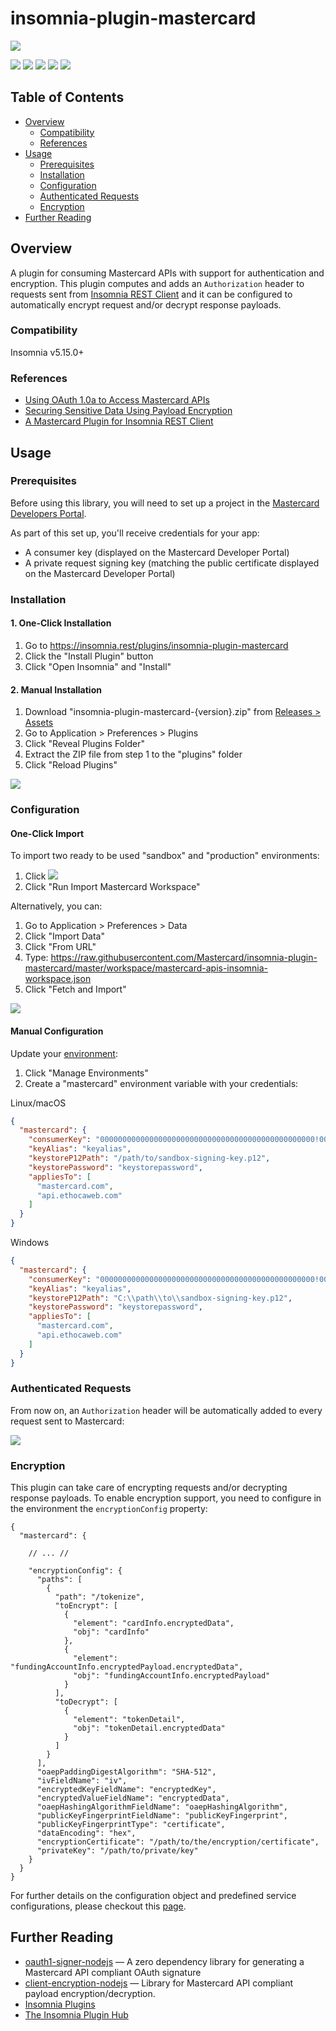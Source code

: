 # insomnia-plugin-mastercard 
[![](https://developer.mastercard.com/_/_/src/global/assets/svg/mcdev-logo-dark.svg)](https://developer.mastercard.com/)

[![](https://sonarcloud.io/api/project_badges/measure?project=Mastercard_insomnia-plugin-mastercard&metric=alert_status)](https://sonarcloud.io/dashboard?id=Mastercard_insomnia-plugin-mastercard)
[![](https://github.com/Mastercard/insomnia-plugin-mastercard/workflows/broken%20links%3F/badge.svg)](https://github.com/Mastercard/insomnia-plugin-mastercard/actions?query=workflow%3A%22broken+links%3F%22)
[![](https://img.shields.io/npm/v/insomnia-plugin-mastercard.svg)](https://www.npmjs.com/package/insomnia-plugin-mastercard)
[![](https://img.shields.io/badge/license-Apache%202.0-yellow.svg)](https://github.com/Mastercard/insomnia-plugin-mastercard/blob/master/LICENSE)
[![](https://img.shields.io/badge/insomnia-install%20workspace-purple.svg?color=6a57d5)](https://insomnia.rest/run/?label=Import%20Mastercard%20Workspace&uri=https://raw.githubusercontent.com/Mastercard/insomnia-plugin-mastercard/master/workspace/mastercard-apis-insomnia-workspace.json)

## Table of Contents
- [Overview](#overview)
  * [Compatibility](#compatibility)
  * [References](#references)
- [Usage](#usage)
  * [Prerequisites](#prerequisites)
  * [Installation](#installation)
  * [Configuration](#configuration)
  * [Authenticated Requests](#authenticated-requests)
  * [Encryption](#encryption)
- [Further Reading](#further-reading)

## Overview <a name="overview"></a>
A plugin for consuming Mastercard APIs with support for authentication and encryption. 
This plugin computes and adds an `Authorization` header to requests sent from [Insomnia REST Client](https://insomnia.rest/) 
and it can be configured to automatically encrypt request and/or decrypt response payloads.

### Compatibility <a name="compatibility"></a>
Insomnia v5.15.0+

### References <a name="references"></a>
* [Using OAuth 1.0a to Access Mastercard APIs](https://developer.mastercard.com/platform/documentation/security-and-authentication/using-oauth-1a-to-access-mastercard-apis/)
* [Securing Sensitive Data Using Payload Encryption](https://developer.mastercard.com/platform/documentation/security-and-authentication/securing-sensitive-data-using-payload-encryption/)
* [A Mastercard Plugin for Insomnia REST Client](https://developer.mastercard.com/blog/a-mastercard-plugin-for-insomnia-rest-client)

## Usage <a name="usage"></a>

### Prerequisites <a name="prerequisites"></a>
Before using this library, you will need to set up a project in the [Mastercard Developers Portal](https://developer.mastercard.com). 

As part of this set up, you'll receive credentials for your app:
* A consumer key (displayed on the Mastercard Developer Portal)
* A private request signing key (matching the public certificate displayed on the Mastercard Developer Portal)

### Installation <a name="installation"></a>

#### 1. One-Click Installation
1. Go to https://insomnia.rest/plugins/insomnia-plugin-mastercard
2. Click the "Install Plugin" button
3. Click "Open Insomnia" and "Install"

#### 2. Manual Installation
1. Download "insomnia-plugin-mastercard-{version}.zip" from [Releases > Assets](https://github.com/Mastercard/insomnia-plugin-mastercard/releases)
2. Go to Application > Preferences > Plugins
3. Click "Reveal Plugins Folder"
4. Extract the ZIP file from step 1 to the "plugins" folder
5. Click "Reload Plugins"

![](https://user-images.githubusercontent.com/3964455/67882595-66a0cd00-fb3a-11e9-8909-f2188f9a94da.gif)

### Configuration <a name="configuration"></a>

#### One-Click Import
To import two ready to be used "sandbox" and "production" environments:
1. Click [![](https://img.shields.io/badge/insomnia-install%20workspace-purple.svg?color=6a57d5)](https://insomnia.rest/run/?label=Import%20Mastercard%20Workspace&uri=https://raw.githubusercontent.com/Mastercard/insomnia-plugin-mastercard/master/workspace/mastercard-apis-insomnia-workspace.json)
2. Click "Run Import Mastercard Workspace"

Alternatively, you can:
1. Go to Application > Preferences > Data
2. Click "Import Data"
3. Click "From URL"
4. Type: https://raw.githubusercontent.com/Mastercard/insomnia-plugin-mastercard/master/workspace/mastercard-apis-insomnia-workspace.json
5. Click "Fetch and Import"

![](https://user-images.githubusercontent.com/3964455/68041294-2d966300-fcc8-11e9-887a-cfadf183c4c1.gif)

#### Manual Configuration
Update your [environment](https://support.insomnia.rest/article/18-environment-variables):
1. Click "Manage Environments"
2. Create a "mastercard" environment variable with your credentials:

Linux/macOS
```json
{
  "mastercard": {
    "consumerKey": "000000000000000000000000000000000000000000000000!000000000000000000000000000000000000000000000000",
    "keyAlias": "keyalias",
    "keystoreP12Path": "/path/to/sandbox-signing-key.p12",
    "keystorePassword": "keystorepassword",
    "appliesTo": [
      "mastercard.com",
      "api.ethocaweb.com"
    ]
  }
}
```
Windows
```json
{
  "mastercard": {
    "consumerKey": "000000000000000000000000000000000000000000000000!000000000000000000000000000000000000000000000000",
    "keyAlias": "keyalias",
    "keystoreP12Path": "C:\\path\\to\\sandbox-signing-key.p12",
    "keystorePassword": "keystorepassword",
    "appliesTo": [
      "mastercard.com",
      "api.ethocaweb.com"
    ]
  }
}
```

### Authenticated Requests <a name="authenticated-requests"></a>
From now on, an `Authorization` header will be automatically added to every request sent to Mastercard:

![](https://user-images.githubusercontent.com/3964455/68042376-a72f5080-fcca-11e9-85d9-d60cdd2da920.gif)

### Encryption <a name="encryption"></a>
This plugin can take care of encrypting requests and/or decrypting response payloads. To enable encryption support, 
you need to configure in the environment the `encryptionConfig` property:

```jsonc
{
  "mastercard": {
    
    // ... // 
    
    "encryptionConfig": {
      "paths": [
        {
          "path": "/tokenize",
          "toEncrypt": [
            {
              "element": "cardInfo.encryptedData",
              "obj": "cardInfo"
            },
            {
              "element": "fundingAccountInfo.encryptedPayload.encryptedData",
              "obj": "fundingAccountInfo.encryptedPayload"
            }
          ],
          "toDecrypt": [
            {
              "element": "tokenDetail",
              "obj": "tokenDetail.encryptedData"
            }
          ]
        }
      ],
      "oaepPaddingDigestAlgorithm": "SHA-512",
      "ivFieldName": "iv",
      "encryptedKeyFieldName": "encryptedKey",
      "encryptedValueFieldName": "encryptedData",
      "oaepHashingAlgorithmFieldName": "oaepHashingAlgorithm",
      "publicKeyFingerprintFieldName": "publicKeyFingerprint",
      "publicKeyFingerprintType": "certificate",
      "dataEncoding": "hex",
      "encryptionCertificate": "/path/to/the/encryption/certificate",
      "privateKey": "/path/to/private/key"
    }
  }
}
```

For further details on the configuration object and predefined service configurations, please checkout this [page](https://github.com/Mastercard/client-encryption-nodejs/wiki). 

## Further Reading <a name="further-reading"></a>

* [oauth1-signer-nodejs](https://github.com/Mastercard/oauth1-signer-nodejs) — A zero dependency library for generating a Mastercard API compliant OAuth signature
* [client-encryption-nodejs](https://github.com/Mastercard/client-encryption-nodejs) — Library for Mastercard API compliant payload encryption/decryption.
* [Insomnia Plugins](https://support.insomnia.rest/article/26-plugins)
* [The Insomnia Plugin Hub](https://insomnia.rest/plugins)
